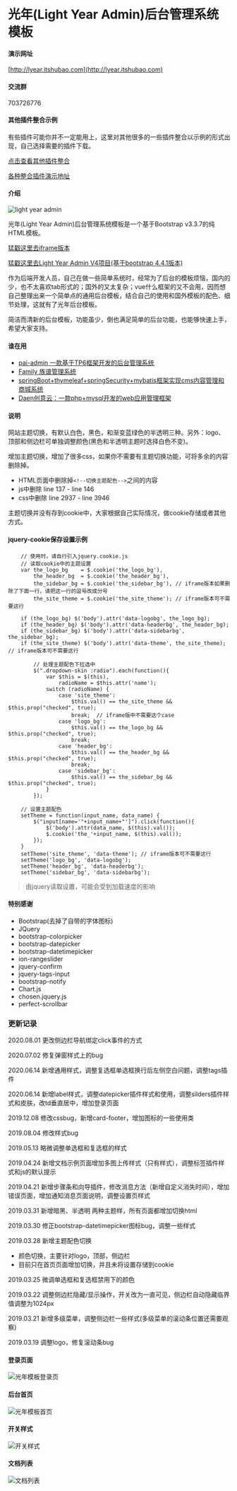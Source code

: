 # 光年(Light Year Admin)后台管理系统模板

#### 演示网址
[http://lyear.itshubao.com](http://lyear.itshubao.com)

#### 交流群
703726776

#### 其他插件整合示例
有些插件可能你并不一定能用上，这里对其他很多的一些插件整合以示例的形式出现，自己选择需要的插件下载。

[点击查看其他插件整合](https://gitee.com/yinqi/Light-Year-Example)

[各种整合插件演示地址](http://example.itshubao.com/)

#### 介绍
![light year admin](https://images.gitee.com/uploads/images/2019/0314/224956_3eb2a29a_82992.png "未命名-1.png")

光年(Light Year Admin)后台管理系统模板是一个基于Bootstrap v3.3.7的纯HTML模板。

[猛戳这里去iframe版本](https://gitee.com/yinqi/Light-Year-Admin-Using-Iframe)

[猛戳这里去Light Year Admin V4项目(基于bootstrap 4.4.1版本)](https://gitee.com/yinqi/Light-Year-Admin-Using-Iframe-v4)

作为后端开发人员，自己在做一些简单系统时，经常为了后台的模板烦恼，国内的少，也不太喜欢tab形式的；国外的又太复杂；vue什么框架的又不会用，因而想自己整理出来一个简单点的通用后台模板，结合自己的使用和国外模板的配色、细节处理，这就有了光年后台模板。

简洁而清新的后台模板，功能虽少，倒也满足简单的后台功能，也能够快速上手，希望大家支持。

#### 谁在用
- [pai-admin 一款基于TP6框架开发的后台管理系统](https://gitee.com/cfn2333/pai)
- [Family 族谱管理系统](https://gitee.com/GodLikeZeal/family)
- [springBoot+thymeleaf+springSecurity+mybatis框架实现cms内容管理和商城系统](https://gitee.com/wtsoftware/febs)
- [Daen创意云：一款php+mysql开发的web应用管理框架](https://gitee.com/daenmax/DaenCreativeCloud)

#### 说明
网站主题切换，有默认白色，黑色，和渐变蓝绿色的半透明三种。另外：logo、顶部和侧边栏可单独调整颜色(黑色和半透明主题时选择白色不变)。

增加主题切换，增加了很多css，如果你不需要有主题切换功能，可将多余的内容删除掉。
- HTML页面中删除掉`<!--切换主题配色-->`之间的内容
- js中删除 line 137 - line 146
- css中删除 line 2937 - line 3946

主题切换并没有存到cookie中，大家根据自己实际情况，做cookie存储或者其他方式。

#### jquery-cookie保存设置示例
```
    // 使用时，请自行引入jquery.cookie.js
	// 读取cookie中的主题设置
	var the_logo_bg    = $.cookie('the_logo_bg'),
	    the_header_bg  = $.cookie('the_header_bg'),
	    the_sidebar_bg = $.cookie('the_sidebar_bg'), // iframe版本如果删除了下面一行，请把这一行的逗号改成分号
	    the_site_theme = $.cookie('the_site_theme'); // iframe版本可不需要这行
	
	if (the_logo_bg) $('body').attr('data-logobg', the_logo_bg);
	if (the_header_bg) $('body').attr('data-headerbg', the_header_bg);
	if (the_sidebar_bg) $('body').attr('data-sidebarbg', the_sidebar_bg);
	if (the_site_theme) $('body').attr('data-theme', the_site_theme); // iframe版本可不需要这行
        
        // 处理主题配色下拉选中
        $(".dropdown-skin :radio").each(function(){
            var $this = $(this),
                radioName = $this.attr('name');
            switch (radioName) {
                case 'site_theme':
                    $this.val() == the_site_theme && $this.prop("checked", true);
                    break;  // iframe版中不需要这个case
                case 'logo_bg':
                    $this.val() == the_logo_bg && $this.prop("checked", true);
                    break;
                case 'header_bg':
                    $this.val() == the_header_bg && $this.prop("checked", true);
                    break;
                case 'sidebar_bg':
                    $this.val() == the_sidebar_bg && $this.prop("checked", true);
            }
        });
	
	// 设置主题配色
	setTheme = function(input_name, data_name) {
	    $("input[name='"+input_name+"']").click(function(){
	        $('body').attr(data_name, $(this).val());
	        $.cookie('the_'+input_name, $(this).val());
	    });
	}
	setTheme('site_theme', 'data-theme'); // iframe版本可不需要这行
	setTheme('logo_bg', 'data-logobg');
	setTheme('header_bg', 'data-headerbg');
	setTheme('sidebar_bg', 'data-sidebarbg');
```
> 由jquery读取设置，可能会受到加载速度的影响


#### 特别感谢
- Bootstrap(去掉了自带的字体图标)
- JQuery
- bootstrap-colorpicker
- bootstrap-datepicker
- bootstrap-datetimepicker
- ion-rangeslider
- jquery-confirm
- jquery-tags-input
- bootstrap-notify
- Chart.js
- chosen.jquery.js
- perfect-scrollbar

### 更新记录
2020.08.01 更改侧边栏导航绑定click事件的方式

2020.07.02 修复弹窗样式上的bug

2020.06.14 新增通用样式，调整复选框单选框换行后左侧空白问题，调整tags插件

2020.06.14 新增label样式，调整datepicker插件样式和使用，调整silders插件样式和皮肤，改td垂直居中，增加登录页面

2019.12.08 修改cssbug，新增card-footer，增加图标的一些使用类

2019.08.04 修改样式bug

2019.05.13 略微调整单选框和复选框的样式

2019.04.24 新增文档示例页面增加多图上传样式（只有样式），调整标签插件样式和js的默认提示

2019.04.21 新增步骤条和向导插件，修改消息方法（新增自定义消失时间），增加错误页面，增加通知消息页面说明，调整设置页样式

2019.03.31 新增暗黑、半透明 两种主题样，所有页面都增加切换html

2019.03.30 修正bootstrap-datetimepicker图标bug，调整一些样式

2019.03.28 新增主题配色切换
- 颜色切换，主要针对logo，顶部，侧边栏
- 目前只在首页页面增加切换，并且未将设置存储到cookie

2019.03.25 微调单选框和复选框禁用下的颜色

2019.03.22 调整侧边栏隐藏/显示操作，开关改为一直可见，侧边栏自动隐藏临界值调整为1024px

2019.03.21 新增多级菜单，调整侧边栏一些样式(多级菜单的滚动条位置还需要观察)

2019.03.19 调整logo，修复滚动条bug

#### 登录页面
![光年模板登录页](https://images.gitee.com/uploads/images/2019/0316/223413_a840c9c2_82992.png "登录页面 - 光年(LightYear)后台管理系统模板.png")

#### 后台首页
![光年模板首页](https://images.gitee.com/uploads/images/2019/0314/231617_c0900993_82992.png "首页 - 光年(LightYear)后台管理系统模板.png")

#### 开关样式
![开关样式](https://images.gitee.com/uploads/images/2019/0316/224100_4a8494eb_82992.png "开关 - 光年(LightYear)后台管理系统模板.png")

#### 文档列表
![文档列表](https://images.gitee.com/uploads/images/2019/0316/223923_60231d3e_82992.png "文档列表 - 光年(LightYear)后台管理系统模板.png")